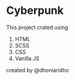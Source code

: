 # Cyberpunk
This project crated using 
1. HTML
2. SCSS
3. CSS
4. Vanilla JS

created by @dhoniaridho
